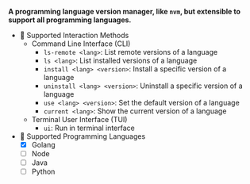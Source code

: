 **A programming language version manager, like `nvm`, but extensible to support all programming languages.**

* 🚀 Supported Interaction Methods
  * Command Line Interface (CLI)
    * `ls-remote <lang>`: List remote versions of a language
    * `ls <lang>`: List installed versions of a language
    * `install <lang> <version>`: Install a specific version of a language
    * `uninstall <lang> <version>`: Uninstall a specific version of a language
    * `use <lang> <version>`: Set the default version of a language
    * `current <lang>`: Show the current version of a language
  * Terminal User Interface (TUI)
    * `ui`: Run in terminal interface
* 🚀 Supported Programming Languages
  * [x] Golang
  * [ ] Node
  * [ ] Java
  * [ ] Python